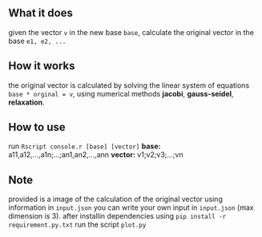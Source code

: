 ## What it does
given the vector `v` in the new base `base`, calculate the original vector in the base `e1, e2, ...`

## How it works
the original vector is calculated by solving the linear system of equations `base * orginal = v`, 
using numerical methods __jacobi__, __gauss-seidel__, __relaxation__.

## How to use
run `Rscript console.r [base] [vector]`
__base:__ a11,a12,...,a1n;...;an1,an2,...,ann
__vector:__ v1;v2;v3;...;vn

## Note
provided is a image of the calculation of the original vector using information in `input.json` 
you can write your own input in `input.json` (max dimension is 3).
after installin dependencies using `pip install -r requirement.py.txt` run the script `plot.py`
